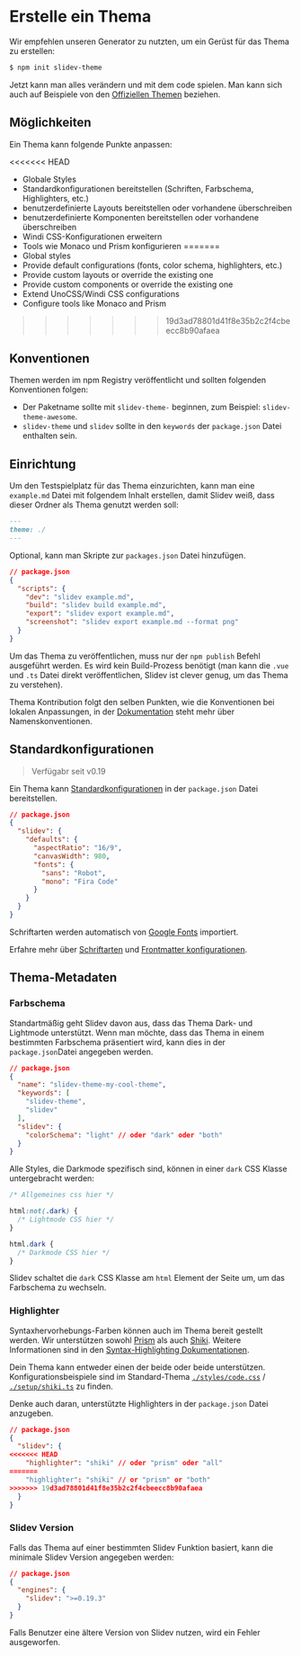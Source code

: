 # Erstelle ein Thema

Wir empfehlen unseren Generator zu nutzten, um ein Gerüst für das Thema zu erstellen:

```bash
$ npm init slidev-theme
```

Jetzt kann man alles verändern und mit dem code spielen. Man kann sich auch auf Beispiele von den [Offiziellen Themen](/themes/gallery) beziehen.

## Möglichkeiten

Ein Thema kann folgende Punkte anpassen:

<<<<<<< HEAD
- Globale Styles
- Standardkonfigurationen bereitstellen (Schriften, Farbschema, Highlighters, etc.)
- benutzerdefinierte Layouts bereitstellen oder vorhandene überschreiben
- benutzerdefinierte Komponenten bereitstellen oder vorhandene überschreiben
- Windi CSS-Konfigurationen erweitern
- Tools wie Monaco und Prism konfigurieren
=======
- Global styles
- Provide default configurations (fonts, color schema, highlighters, etc.)
- Provide custom layouts or override the existing one
- Provide custom components or override the existing one
- Extend UnoCSS/Windi CSS configurations
- Configure tools like Monaco and Prism
>>>>>>> 19d3ad78801d41f8e35b2c2f4cbeecc8b90afaea

## Konventionen

Themen werden im npm Registry veröffentlicht und sollten folgenden Konventionen folgen:

- Der Paketname sollte mit `slidev-theme-` beginnen, zum Beispiel: `slidev-theme-awesome`.
- `slidev-theme` und `slidev` sollte in den `keywords` der `package.json` Datei enthalten sein.

## Einrichtung

Um den Testspielplatz für das Thema einzurichten, kann man eine `example.md` Datei mit folgendem Inhalt erstellen, damit Slidev weiß, dass dieser Ordner als Thema genutzt werden soll:

```md
---
theme: ./
---
```

Optional, kann man Skripte zur `packages.json` Datei hinzufügen.

```json
// package.json
{
  "scripts": {
    "dev": "slidev example.md",
    "build": "slidev build example.md",
    "export": "slidev export example.md",
    "screenshot": "slidev export example.md --format png"
  }
}
```
Um das Thema zu veröffentlichen, muss nur der `npm publish` Befehl ausgeführt werden. Es wird kein Build-Prozess benötigt (man kann die `.vue` und `.ts` Datei direkt veröffentlichen, Slidev ist clever genug, um das Thema zu verstehen).

Thema Kontribution folgt den selben Punkten, wie die Konventionen bei lokalen Anpassungen, in der [Dokumentation](/custom/) steht mehr über Namenskonventionen.

## Standardkonfigurationen

> Verfügabr seit v0.19

Ein Thema kann [Standardkonfigurationen](/custom/#frontmatter-configures) in der  `package.json` Datei bereitstellen.

```json
// package.json
{
  "slidev": {
    "defaults": {
      "aspectRatio": "16/9",
      "canvasWidth": 980,
      "fonts": {
        "sans": "Robot",
        "mono": "Fira Code"
      }
    }
  }
}
```

Schriftarten werden automatisch von [Google Fonts](https://fonts.google.com/) importiert.

Erfahre mehr über [Schriftarten](/custom/fonts) und  [Frontmatter konfigurationen](/custom/#frontmatter-configures).

## Thema-Metadaten

### Farbschema

Standartmäßig geht Slidev davon aus, dass das Thema Dark- und Lightmode unterstützt. Wenn man möchte, dass das Thema in einem bestimmten Farbschema präsentiert wird, kann dies in der `package.json`Datei angegeben werden.

```json
// package.json
{
  "name": "slidev-theme-my-cool-theme",
  "keywords": [
    "slidev-theme",
    "slidev"
  ],
  "slidev": {
    "colorSchema": "light" // oder "dark" oder "both"
  }
}
```

Alle Styles, die Darkmode spezifisch sind, können in einer `dark` CSS Klasse untergebracht werden:

```css
/* Allgemeines css hier */

html:not(.dark) {
  /* Lightmode CSS hier */
}

html.dark {
  /* Darkmode CSS hier */
}
```

Slidev schaltet die `dark` CSS Klasse am `html` Element der Seite um, um das Farbschema zu wechseln.

### Highlighter

Syntaxhervorhebungs-Farben können auch im Thema bereit gestellt werden. Wir unterstützen sowohl [Prism](https://prismjs.com/) als auch [Shiki](https://github.com/shikijs/shiki). Weitere Informationen sind in den [Syntax-Highlighting Dokumentationen](/custom/highlighters).

Dein Thema kann entweder einen der beide oder beide unterstützen. Konfigurationsbeispiele sind im Standard-Thema [`./styles/code.css`](https://github.com/slidevjs/slidev/blob/main/packages/create-theme/template/styles/code.css) / [`./setup/shiki.ts`](https://github.com/slidevjs/slidev/blob/main/packages/create-theme/template/setup/shiki.ts) zu finden. 

Denke auch daran, unterstützte Highlighters in der `package.json` Datei anzugeben.

```json
// package.json
{
  "slidev": {
<<<<<<< HEAD
    "highlighter": "shiki" // oder "prism" oder "all"
=======
    "highlighter": "shiki" // or "prism" or "both"
>>>>>>> 19d3ad78801d41f8e35b2c2f4cbeecc8b90afaea
  }
}
```

### Slidev Version

Falls das Thema auf einer bestimmten Slidev Funktion basiert, kann die minimale Slidev Version angegeben werden:

```json
// package.json
{
  "engines": {
    "slidev": ">=0.19.3"
  }
}
```

Falls Benutzer eine ältere Version von Slidev nutzen, wird ein Fehler ausgeworfen.

